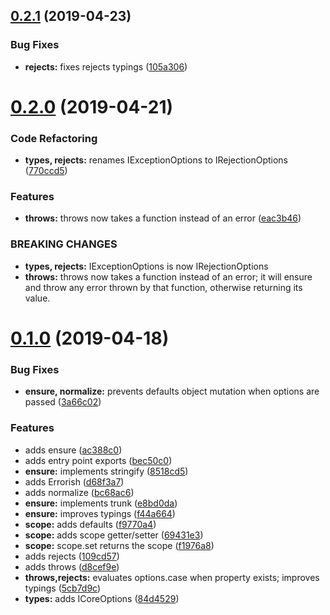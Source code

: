 ## [0.2.1](https://github.com/rafamel/errorish/compare/v0.2.0...v0.2.1) (2019-04-23)


### Bug Fixes

* **rejects:** fixes rejects typings ([105a306](https://github.com/rafamel/errorish/commit/105a306))



# [0.2.0](https://github.com/rafamel/errorish/compare/v0.1.0...v0.2.0) (2019-04-21)


### Code Refactoring

* **types, rejects:** renames IExceptionOptions to IRejectionOptions ([770ccd5](https://github.com/rafamel/errorish/commit/770ccd5))


### Features

* **throws:** throws now takes a function instead of an error ([eac3b46](https://github.com/rafamel/errorish/commit/eac3b46))


### BREAKING CHANGES

* **types, rejects:** IExceptionOptions is now IRejectionOptions
* **throws:** throws now takes a function instead of an error; it will ensure and throw any error
thrown by that function, otherwise returning its value.



# [0.1.0](https://github.com/rafamel/errorish/compare/d68f3a7...v0.1.0) (2019-04-18)


### Bug Fixes

* **ensure, normalize:** prevents defaults object mutation when options are passed ([3a66c02](https://github.com/rafamel/errorish/commit/3a66c02))


### Features

* adds ensure ([ac388c0](https://github.com/rafamel/errorish/commit/ac388c0))
* adds entry point exports ([bec50c0](https://github.com/rafamel/errorish/commit/bec50c0))
* **ensure:** implements stringify ([8518cd5](https://github.com/rafamel/errorish/commit/8518cd5))
* adds Errorish ([d68f3a7](https://github.com/rafamel/errorish/commit/d68f3a7))
* adds normalize ([bc68ac6](https://github.com/rafamel/errorish/commit/bc68ac6))
* **ensure:** implements trunk ([e8bd0da](https://github.com/rafamel/errorish/commit/e8bd0da))
* **ensure:** improves typings ([f44a664](https://github.com/rafamel/errorish/commit/f44a664))
* **scope:** adds defaults ([f9770a4](https://github.com/rafamel/errorish/commit/f9770a4))
* **scope:** adds scope getter/setter ([69431e3](https://github.com/rafamel/errorish/commit/69431e3))
* **scope:** scope.set returns the scope ([f1976a8](https://github.com/rafamel/errorish/commit/f1976a8))
* adds rejects ([109cd57](https://github.com/rafamel/errorish/commit/109cd57))
* adds throws ([d8cef9e](https://github.com/rafamel/errorish/commit/d8cef9e))
* **throws,rejects:** evaluates options.case when property exists; improves typings ([5cb7d9c](https://github.com/rafamel/errorish/commit/5cb7d9c))
* **types:** adds ICoreOptions ([84d4529](https://github.com/rafamel/errorish/commit/84d4529))



